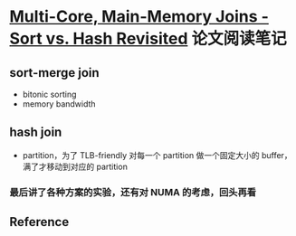 # [Multi-Core, Main-Memory Joins - Sort vs. Hash Revisited](http://www.vldb.org/pvldb/vol7/p85-balkesen.pdf) 论文阅读笔记

## sort-merge join

- bitonic sorting
- memory bandwidth

## hash join

- partition，为了 TLB-friendly 对每一个 partition 做一个固定大小的 buffer，满了才移动到对应的 partition

### 最后讲了各种方案的实验，还有对 NUMA 的考虑，回头再看

## Reference
